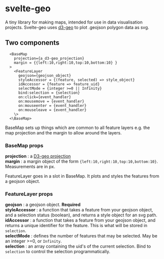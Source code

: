 # svelte-geo

A tiny library for making maps, intended for use in data visualisation projects. Svelte-geo uses [d3-geo](https://github.com/d3/d3-geo) to plot .geojson polygon data as svg.

## Two components

```
  <BaseMap 
    projection={a_d3-geo_projection} 
    margin = {{left:10,right:10,top:10,bottom:10} } 
  >
    <FeatureLayer
      geojson={geojson_object}
      styleAccessor = {(feature, selected) => style_object}
      idAccessor = {feature => feature_uid}
      selectMode = {integer >=0 || Infinity}
      bind:selection = {selection}
      on:click={event_handler}
      on:mousemove = {event_handler}
      on:mouseenter = {event_handler}
      on:mouseleave = {event_handler}     
    \>
  <\BaseMap>
```

BaseMap sets up things which are common to all feature layers e.g. the map projection and the margin to allow around the layers.

### BaseMap props
**projection** : a [D3-geo projection](https://github.com/d3/d3-geo)   
**margin** : a margin object of the form `{left:10,right:10,top:10,bottom:10}`. Measurements are in px.

FeatureLayer goes in a slot in BaseMap. It plots and styles the features from a geojson object.

### FeatureLayer props

**geojson** : a geojson object. **Required**   
**styleAccessor** : a function that takes a feature from your geojson object, and a selection status (boolean), and returns a style object for an svg path.   
**idAccessor** : a function that takes a feature from your geojson object, and returns a unique identifier for the feature. This is what will be stored in `selection`.   
**selectMode** : defines the number of features that may be selected. May be an integer >=0, or `Infinity`.    
**selection** : an array containing the uid's of the current selection. Bind to `selection` to control the selection programmatically. 




